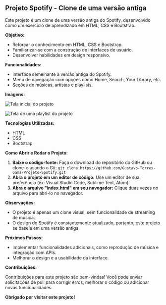 ## Projeto Spotify - Clone de uma versão antiga

Este projeto é um clone de uma versão antiga do Spotify, desenvolvido como um exercício de aprendizado em HTML, CSS e Bootstrap. 

**Objetivo:**

* Reforçar o conhecimento em HTML, CSS e Bootstrap.
* Familiarizar-se com a construção de interfaces de usuário.
* Desenvolver habilidades em design responsivo.

**Funcionalidades:**

* Interface semelhante à versão antiga do Spotify.
* Menu de navegação com opções como Home, Search, Your Library, etc.
* Seções de músicas, artistas e playlists.

**Imagens:**

![Tela inicial do projeto](https://github.com/Gustavo-Torres-Gama/Projeto-Spotify/blob/main/tela-inicial.png)

![Tela de uma playlist do projeto](https://github.com/Gustavo-Torres-Gama/Projeto-Spotify/blob/main/tela-playlist.png)

**Tecnologias Utilizadas:**

* HTML
* CSS
* Bootstrap

**Como Abrir e Rodar o Projeto:**

1. **Baixe o código-fonte:**  Faça o download do repositório do GitHub ou clone-o usando o Git: `git clone https://github.com/Gustavo-Torres-Gama/Projeto-Spotify.git`
2. **Abra o projeto em um editor de código:**  Use um editor de sua preferência (ex: Visual Studio Code, Sublime Text, Atom).
3. **Abra o arquivo "index.html" em seu navegador:**  Clique duas vezes no arquivo para abri-lo no navegador.


**Observações:**

* O projeto é apenas um clone visual, sem funcionalidade de streaming de música.
* O design do Spotify é constantemente atualizado, portanto, este projeto se baseia em uma versão antiga.

**Próximos Passos:**

* Implementar funcionalidades adicionais, como reprodução de música e integração com APIs.
* Melhorar o design e a usabilidade da interface.

**Contribuições:**

Contribuições para este projeto são bem-vindas! Você pode enviar solicitações de pull para corrigir erros, melhorar o código ou adicionar novas funcionalidades.

**Obrigado por visitar este projeto!**
